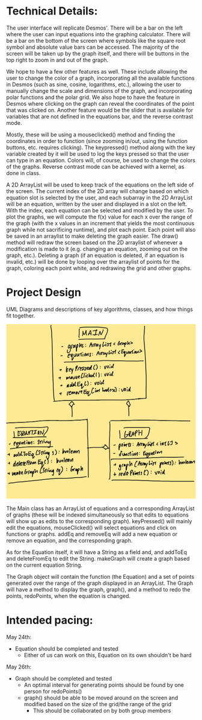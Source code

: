 
# Technical Details:

The user interface will replicate Desmos'. There will be a bar on the left where the user can input equations into the graphing calculator. There will be a bar on the bottom of the screen where symbols like the square root symbol and absolute value bars can be accessed. The majority of the screen will be taken up by the graph itself, and there will be buttons in the top right to zoom in and out of the graph. 

We hope to have a few other features as well. These include allowing the user to change the color of a graph, incorporating all the available functions in Desmos (such as sine, cosine, logarithms, etc.), allowing the user to manually change the scale and dimensions of the graph, and incorporating polar functions and the polar grid. We also hope to have the feature in Desmos where clicking on the graph can reveal the coordinates of the point that was clicked on. Another feature would be the slider that is available for variables that are not defined in the equations bar, and the reverse contrast mode.

Mostly, these will be using a mouseclicked() method and finding the coordinates in order to function (since zooming in/out, using the function buttons, etc. requires clicking). The keypressed() method along with the key variable created by it will be used to log the keys pressed so that the user can type in an equation. Colors will, of course, be used to change the colors of the graphs. Reverse contrast mode can be achieved with a kernel, as done in class. 

A 2D ArrayList will be used to keep track of the equations on the left side of the screen. The current index of the 2D array will change based on which equation slot is selected by the user, and each subarray in the 2D ArrayList will be an equation, written by the user and displayed in a slot on the left. With the index, each equation can be selected and modified by the user. To plot the graphs, we will compute the f(x) value for each x over the range of the graph (with the x values in an increment that yields the most continuous graph while not sacrificing runtime), and plot each point. Each point will also be saved in an arraylist to make deleting the graph easier. The draw() method will redraw the screen based on the 2D arraylist of whenever a modification is made to it (e.g. changing an equation, zooming out on the graph, etc.). Deleting a graph (if an equation is deleted, if an equation is invalid, etc.) will be done by looping over the arraylist of points for the graph, coloring each point white, and redrawing the grid and other graphs. 

# Project Design

UML Diagrams and descriptions of key algorithms, classes, and how things fit together.

![Alt text](UML.jpg?raw=true "Title")

The Main class has an ArrayList of equations and a corresponding ArrayList of graphs (these will be indexed simultaneously so that edits to equations will show up as edits to the corresponding graph). keyPressed() will mainly edit the equations, mouseClicked() will select equations and click on functions or graphs. addEq and removeEq will add a new equation or remove an equation, and the corresponding graph.

As for the Equation itself, it will have a String as a field and, and addToEq and deleteFromEq to edit the String. makeGraph will create a graph based on the current equation String. 

The Graph object will contain the function (the Equation) and a set of points generated over the range of the graph displayed in an ArrayList. The Graph will have a method to display the graph, graph(), and a method to redo the points, redoPoints, when the equation is changed.

    
# Intended pacing:
May 24th:
- Equation should be completed and tested
  - Either of us can work on this, Equation on its own shouldn't be hard

May 26th: 
- Graph should be completed and tested
  - An optimal interval for generating points should be found by one person for redoPoints()
  - graph() should be able to be moved around on the screen and modified based on the size of the grid/the range of the grid
    - This should be collaborated on by both group members
